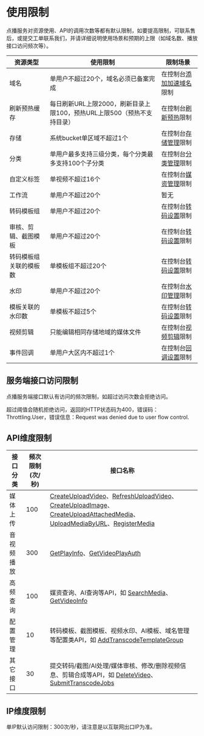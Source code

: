 # 使用限制

点播服务对资源使用、API的调用次数等都有默认限制，如要提高限制，可联系售后，或提交工单联系我们，并请详细说明使用场景和预期的上限（如域名数、播放接口访问频次等）。

|资源类型|使用限制|限制场景|
|----|----|----|
|域名|单用户不超过20个，域名必须已备案完成|在控制台[添加加速域名](/intl.zh-CN/控制台指南/域名管理/域名管理.md)限制|
|刷新预热缓存|每日刷新URL上限2000，刷新目录上限100，预热URL上限500（预热不支持目录）|在控制台[刷新预热](/intl.zh-CN/控制台指南/域名管理/刷新预热.md)限制|
|存储|系统bucket单区域不超过1个|在控制台[存储管理](/intl.zh-CN/控制台指南/配置管理/存储管理.md)限制|
|分类|单用户最多支持三级分类，每个分类最多支持100个子分类|在控制台[分类管理](/intl.zh-CN/控制台指南/配置管理/分类管理.md)限制|
|自定义标签|单视频不超过16个|在控制台[媒资管理](/intl.zh-CN/控制台指南/媒资库/媒资管理.md)限制|
|工作流|单用户不超过20个|暂无|
|转码模板组|单用户不超过20个|在控制台[转码设置](/intl.zh-CN/控制台指南/配置管理/转码设置.md)限制|
|审核、剪辑、截图模板|单用户不超过20个|在控制台[转码设置](/intl.zh-CN/控制台指南/配置管理/转码设置.md)限制|
|转码模板组关联的模板数|单模板组不超过20个|在控制台[转码设置](/intl.zh-CN/控制台指南/配置管理/转码设置.md)限制|
|水印|单用户不超过20个|在控制台[水印管理](/intl.zh-CN/控制台指南/配置管理/水印管理.md)限制|
|模板关联的水印数|单模板不超过5个|在控制台[转码设置](/intl.zh-CN/控制台指南/配置管理/转码设置.md)限制|
|视频剪辑|只能编辑相同存储地域的媒体文件|在控制台[视频剪辑](/intl.zh-CN/控制台指南/制作中心.md)限制|
|事件回调|单用户大区内不超过1个|在控制台[回调设置](/intl.zh-CN/控制台指南/配置管理/回调设置.md)限制|

## 服务端接口访问限制

点播服务端接口默认有访问的频次限制，如超过访问次数会拒绝访问。

超过阈值会随机拒绝访问，返回的HTTP状态码为400，错误码：Throttling.User，错误信息：Request was denied due to user flow control.

## API维度限制

|接口分类|频次限制\(次/秒\)|接口名称|
|----|-----------|----|
|媒体上传|100|[CreateUploadVideo](/intl.zh-CN/服务端API/媒体上传/获取视频上传地址和凭证.md)、[RefreshUploadVideo](/intl.zh-CN/服务端API/媒体上传/刷新视频上传凭证.md)、[CreateUploadImage](/intl.zh-CN/服务端API/媒体上传/获取图片上传地址和凭证.md)、[CreateUploadAttachedMedia](/intl.zh-CN/服务端API/媒体上传/获取辅助媒资上传地址和凭证.md)、[UploadMediaByURL](/intl.zh-CN/服务端API/媒体上传/URL批量拉取上传.md)、[RegisterMedia](/intl.zh-CN/服务端API/媒体上传/注册媒资信息.md)|
|音视频播放|300|[GetPlayInfo](/intl.zh-CN/服务端API/音视频播放/获取视频播放地址.md)、[GetVideoPlayAuth](/intl.zh-CN/服务端API/音视频播放/获取视频播放凭证.md)|
|高频查询|100|媒资查询、AI查询等API，如 [SearchMedia](/intl.zh-CN/服务端API/媒资管理/媒资搜索/搜索媒资信息.md)、[GetVideoInfo](/intl.zh-CN/服务端API/媒资管理/音视频管理/获取视频信息.md)|
|配置管理|10|转码模板、截图模板、视频水印、AI模板、域名管理等配置类API，如 [AddTranscodeTemplateGroup](/intl.zh-CN/服务端API/媒体处理/转码模板/添加转码配置.md)|
|其它接口|30|提交转码/截图/AI处理/媒体审核、修改/删除视频信息、剪辑合成等API，如 [DeleteVideo](/intl.zh-CN/服务端API/媒资管理/音视频管理/删除视频.md)、[SubmitTranscodeJobs](/intl.zh-CN/服务端API/媒体处理/发起处理/提交媒体转码作业.md)|

## IP维度限制

单IP默认访问限制：300次/秒，请注意是以互联网出口IP为准。

